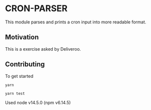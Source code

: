 # CRON-PARSER
This module parses and prints a cron input into more readable format.

## Motivation
This is a exercise asked by Deliveroo.

## Contributing

To get started
```
yarn

yarn test
```

Used node v14.5.0 (npm v6.14.5)